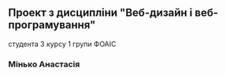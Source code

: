 ## Проект з дисципліни "Веб-дизайн і веб-програмування"
студента 3 курсу 1 групи ФОАІС
### Мінько Анастасія

